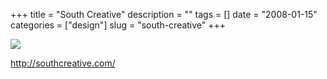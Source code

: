 +++
title = "South Creative"
description = ""
tags = []
date = "2008-01-15"
categories = ["design"]
slug = "south-creative"
+++


 

  <div id="screens-thumbs" class="clearfix">
    <div class="txt-center" id="design-submission"><a href="http://southcreative.com/"><img id='bluga-thumbnail-1127' class='bluga-thumbnail large' src='http://media.konigi.com/bluga/
wt47f28215ce6ef_0.jpg'/></a></div>  
  </div>   
<p><a href="http://southcreative.com/">http://southcreative.com/</a></p>




